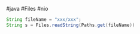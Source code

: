 #java #Files #nio 
```java
String fileName = "xxx/xxx";
String s = Files.readString(Paths.get(fileName))
```
